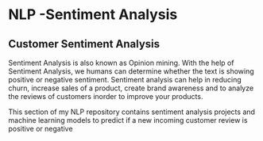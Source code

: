 # NLP -Sentiment Analysis
## Customer Sentiment Analysis
Sentiment Analysis is also known as Opinion mining. With the help of Sentiment Analysis, we humans can determine whether the text is showing positive or negative sentiment. Sentiment analysis can help in reducing churn, increase sales of a product, create brand awareness and to analyze the reviews of customers inorder to improve your products.

This section of my NLP repository contains sentiment analysis projects and machine learning models to predict if a new incoming customer review is positive or negative

